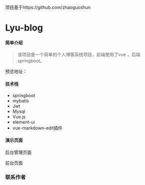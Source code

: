 项目基于https://github.com/zhaoguoshun
# Lyu-blog
#### 简单介绍

> 该项目是一个简单的个人博客系统项目，前端使用了vue ，后端springboot。


预览地址： 

#### 技术栈

- springboot
- mybatis
- Jwt
- Mysql
- Vue.js
- element-ui
- vue-markdown-edit插件

#### 演示页面

后台管理页面



前台页面





### 联系作者


